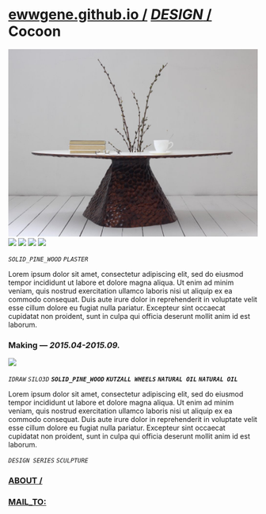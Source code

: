 
# [ewwgene.github.io /](https://ewwgene.github.io/) [_DESIGN_ /](https://ewwgene.github.io/DESIGN) Cocoon

[![Cocoon](/100.jpg)](https://ewwgene.github.io/Cocoon/Carousel)<a id="101" href="https://ewwgene.github.io/Cocoon/Carousel/#101"><img src="https://ewwgene.github.io/Cocoon/101.jpg" height="66"></a> <a id="102" href="https://ewwgene.github.io/Cocoon/Carousel/#102"><img src="https://ewwgene.github.io/Cocoon/102.jpg" height="66"></a> <a id="110" href="https://ewwgene.github.io/Cocoon/Carousel/#110"><img src="https://ewwgene.github.io/Cocoon/110.jpg" height="66"></a> <a id="111" href="https://ewwgene.github.io/Cocoon/Carousel/#111"><img src="https://ewwgene.github.io/Cocoon/111.jpg" height="66"></a> <a id="text">&#160;</a>

_`SOLID_PINE_WOOD`_ _`PLASTER`_ 

Lorem ipsum dolor sit amet, consectetur adipiscing elit, sed do eiusmod tempor incididunt ut labore et dolore magna aliqua. Ut enim ad minim veniam, quis nostrud exercitation ullamco laboris nisi ut aliquip ex ea commodo consequat. Duis aute irure dolor in reprehenderit in voluptate velit esse cillum dolore eu fugiat nulla pariatur. Excepteur sint occaecat cupidatat non proident, sunt in culpa qui officia deserunt mollit anim id est laborum.

### Making — _2015.04-2015.09._
<a id="200m" href="https://ewwgene.github.io/Cocoon/Carousel/#200m"><img src="https://ewwgene.github.io/Cocoon/Making/200.jpg" height="66"></a>  

_`IDRAW`_ _`SILO3D`_  _**`SOLID_PINE_WOOD`**_ _**`KUTZALL WHEELS`**_ _**`NATURAL OIL`**_ _**`NATURAL OIL`**_ 

Lorem ipsum dolor sit amet, consectetur adipiscing elit, sed do eiusmod tempor incididunt ut labore et dolore magna aliqua. Ut enim ad minim veniam, quis nostrud exercitation ullamco laboris nisi ut aliquip ex ea commodo consequat. Duis aute irure dolor in reprehenderit in voluptate velit esse cillum dolore eu fugiat nulla pariatur. Excepteur sint occaecat cupidatat non proident, sunt in culpa qui officia deserunt mollit anim id est laborum.



_`DESIGN SERIES`_ _`SCULPTURE`_ 
### [ABOUT /](https://ewwgene.github.io/ABOUT)
### [MAIL_TO:](mailto:r0cam@me.com)